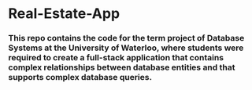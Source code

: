# Real-Estate-App

### This repo contains the code for the term project of Database Systems at the University of Waterloo, where students were required to create a full-stack application that contains complex relationships between database entities and that supports complex database queries.
